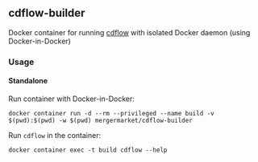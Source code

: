 ## cdflow-builder

Docker container for running [cdflow](https://mergermarket.github.io/cdflow/) with isolated Docker daemon (using Docker-in-Docker)

### Usage

#### Standalone

Run container with Docker-in-Docker:
```
docker container run -d --rm --privileged --name build -v $(pwd):$(pwd) -w $(pwd) mergermarket/cdflow-builder
```

Run `cdflow` in the container:
```
docker container exec -t build cdflow --help
```

